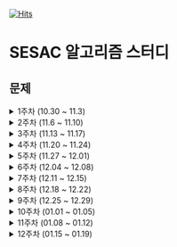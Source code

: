 [![Hits](https://hits.seeyoufarm.com/api/count/incr/badge.svg?url=https%3A%2F%2Fgithub.com%2Flake041%2Fsesac-algorithm&count_bg=%2379C83D&title_bg=%23555555&icon=&icon_color=%23E7E7E7&title=hits&edge_flat=false)](https://hits.seeyoufarm.com)

# SESAC 알고리즘 스터디

## 문제

<details>
<summary>1주차 (10.30 ~ 11.3)</summary>

|     | 제목                                                                                | 알고리즘 고득점 Kit | 난이도 | 완료한 사람 | 정답률 |
| --- | ----------------------------------------------------------------------------------- | ------------------- | ------ | ----------- | ------ |
| 월  | [전화번호 목록](https://school.programmers.co.kr/learn/courses/30/lessons/42577)    | 해시                | Lv. 2  | 53,969명    | 60%    |
| 월  | [의상](https://school.programmers.co.kr/learn/courses/30/lessons/42578)             | 해시                | Lv. 2  | 49,707명    | 63%    |
| 화  | [베스트앨범](https://school.programmers.co.kr/learn/courses/30/lessons/42579)       | 해시                | Lv. 3  | 30,947명    | 52%    |
| 화  | [타겟 넘버](https://school.programmers.co.kr/learn/courses/30/lessons/43165)        | BFS/DFS             | Lv. 2  | 47,923명    | 60%    |
| 수  | [네트워크](https://school.programmers.co.kr/learn/courses/30/lessons/43162)         | BFS/DFS             | Lv. 3  | 33,211명    | 60%    |
| 수  | [게임 맵 최단거리](https://school.programmers.co.kr/learn/courses/30/lessons/1844)  | BFS/DFS             | Lv. 2  | 20,299명    | 58%    |
| 목  | [단어 변환](https://school.programmers.co.kr/learn/courses/30/lessons/43163)        | BFS/DFS             | Lv. 3  | 25,100명    | 58%    |
| 목  | [아이템 줍기](https://school.programmers.co.kr/learn/courses/30/lessons/87694)      | BFS/DFS             | Lv. 3  | 3,526명     | 24%    |
| 금  | [여행경로](https://school.programmers.co.kr/learn/courses/30/lessons/43164)         | BFS/DFS             | Lv. 3  | 17,963명    | 45%    |
| 금  | [퍼즐 조각 채우기](https://school.programmers.co.kr/learn/courses/30/lessons/84021) | BFS/DFS             | Lv. 3  | 2,491명     | 14%    |

</details>

<details>
<summary>2주차 (11.6 ~ 11.10)</summary>

|     | 제목                                                                                  | 알고리즘 고득점 Kit | 난이도 | 완료한 사람 | 정답률 |
| --- | ------------------------------------------------------------------------------------- | ------------------- | ------ | ----------- | ------ |
| 월  | [올바른 괄호](https://school.programmers.co.kr/learn/courses/30/lessons/12909)        | 스택/큐             | Lv. 2  | 38,988명    | 77%    |
| 월  | [기능개발](https://school.programmers.co.kr/learn/courses/30/lessons/42586)           | 스택/큐             | Lv. 2  | 55,018명    | 63%    |
| 화  | [프로세스](https://school.programmers.co.kr/learn/courses/30/lessons/42587)           | 스택/큐             | Lv. 2  | 44,383명    | 62%    |
| 화  | [다리를 지나는 트럭](https://school.programmers.co.kr/learn/courses/30/lessons/42583) | 스택/큐             | Lv. 2  | 34,663명    | 52%    |
| 수  | [주식가격](https://school.programmers.co.kr/learn/courses/30/lessons/42584)           | 스택/큐             | Lv. 2  | 37,374명    | 57%    |
| 수  | [더 맵게](https://school.programmers.co.kr/learn/courses/30/lessons/42626)            | 힙                  | Lv. 2  | 35,963명    | 58%    |
| 목  | [디스크 컨트롤러](https://school.programmers.co.kr/learn/courses/30/lessons/42627)    | 힙                  | Lv. 3  | 16,555명    | 44%    |
| 목  | [이중우선순위큐](https://school.programmers.co.kr/learn/courses/30/lessons/42628)     | 힙                  | Lv. 3  | 20,651명    | 60%    |
| 금  | [가장 큰 수](https://school.programmers.co.kr/learn/courses/30/lessons/42746)         | 정렬                | Lv. 2  | 42,636명    | 52%    |
| 금  | [H-Index](https://school.programmers.co.kr/learn/courses/30/lessons/42747)            | 정렬                | Lv. 2  | 40,198명    | 64%    |

</details>

<details>
<summary>3주차 (11.13 ~ 11.17)</summary>

|     | 제목                                                                                    | 알고리즘 고득점 Kit | 난이도 | 완료한 사람 | 정답률 |
| --- | --------------------------------------------------------------------------------------- | ------------------- | ------ | ----------- | ------ |
| 월  | [소수 찾기](https://school.programmers.co.kr/learn/courses/30/lessons/42839)            | 완전탐색            | Lv. 2  | 33,079명    | 52%    |
| 월  | [카펫](https://school.programmers.co.kr/learn/courses/30/lessons/42842)                 | 완전탐색            | Lv. 2  | 40,425명    | 71%    |
| 화  | [피로도](https://school.programmers.co.kr/learn/courses/30/lessons/87946)               | 완전탐색            | Lv. 2  | 15,507명    | 61%    |
| 화  | [전력망을 둘로 나누기](https://school.programmers.co.kr/learn/courses/30/lessons/86971) | 완전탐색            | Lv. 2  | 9,830명     | 48%    |
| 수  | [모음사전](https://school.programmers.co.kr/learn/courses/30/lessons/84512)             | 완전탐색            | Lv. 2  | 13,906명    | 58%    |
| 수  | [조이스틱](https://school.programmers.co.kr/learn/courses/30/lessons/42860)             | 탐욕법              | Lv. 2  | 15,656명    | 35%    |
| 목  | [큰 수 만들기](https://school.programmers.co.kr/learn/courses/30/lessons/42883)         | 탐욕법              | Lv. 2  | 23,431명    | 51%    |
| 목  | [구명보트](https://school.programmers.co.kr/learn/courses/30/lessons/42885)             | 탐욕법              | Lv. 2  | 28,385명    | 69%    |
| 금  | [섬 연결하기](https://school.programmers.co.kr/learn/courses/30/lessons/42861)          | 탐욕법              | Lv. 3  | 11,753명    | 46%    |
| 금  | [단속카메라](https://school.programmers.co.kr/learn/courses/30/lessons/42884)           | 탐욕법              | Lv. 3  | 12,094명    | 54%    |

</details>

<details>
<summary>4주차 (11.20 ~ 11.24)</summary>

|     | 제목                                                                            | 알고리즘 고득점 Kit | 난이도 | 완료한 사람 | 정답률 |
| --- | ------------------------------------------------------------------------------- | ------------------- | ------ | ----------- | ------ |
| 월  | [N으로 표현](https://school.programmers.co.kr/learn/courses/30/lessons/42895)   | DP                  | Lv. 3  | 13,669명    | 26%    |
| 월  | [정수 삼각형](https://school.programmers.co.kr/learn/courses/30/lessons/43105)  | DP                  | Lv. 3  | 21,801명    | 60%    |
| 화  | [등굣길](https://school.programmers.co.kr/learn/courses/30/lessons/42898)       | DP                  | Lv. 3  | 14,620명    | 56%    |
| 화  | [사칙연산](https://school.programmers.co.kr/learn/courses/30/lessons/1843)      | DP                  | Lv. 4  | 1,505명     | 13%    |
| 수  | [도둑질](https://school.programmers.co.kr/learn/courses/30/lessons/42897)       | DP                  | Lv. 4  | 6,397명     | 36%    |
| 수  | [입국심사](https://school.programmers.co.kr/learn/courses/30/lessons/43238)     | 이분탐색            | Lv. 3  | 17,016명    | 43%    |
| 목  | [징검다리](https://school.programmers.co.kr/learn/courses/30/lessons/43236)     | 이분탐색            | Lv. 3  | 5,458명     | 26%    |
| 목  | [가장 먼 노드](https://school.programmers.co.kr/learn/courses/30/lessons/49189) | 그래프              | Lv. 3  | 17,461명    | 46%    |
| 금  | [순위](https://school.programmers.co.kr/learn/courses/30/lessons/49191)         | 그래프              | Lv. 3  | 9,698명     | 39%    |
| 금  | [방의 개수](https://school.programmers.co.kr/learn/courses/30/lessons/49190)    | 그래프              | Lv. 5  | 17,72명     | 5%     |

</details>

<details>
<summary>5주차 (11.27 ~ 12.01)</summary>

|     | 제목                                                                                         |                              | 난이도 | 완료한 사람 | 정답률 |
| --- | -------------------------------------------------------------------------------------------- | ---------------------------- | ------ | ----------- | ------ |
| 월  | [[1차] 셔틀버스](https://school.programmers.co.kr/learn/courses/30/lessons/17678)            | 2018 KAKAO BLIND RECRUITMENT | Lv. 3  | 6,106명     | 42%    |
| 월  | [[1차] 뉴스 클러스터링](https://school.programmers.co.kr/learn/courses/30/lessons/17677)     | 2018 KAKAO BLIND RECRUITMENT | Lv. 2  | 17,329명    | 61%    |
| 월  | [[1차] 추석 트래픽](https://school.programmers.co.kr/learn/courses/30/lessons/17676)         | 2018 KAKAO BLIND RECRUITMENT | Lv. 3  | 7,455명     | 21%    |
| 화  | [[1차] 프렌즈4블록](https://school.programmers.co.kr/learn/courses/30/lessons/17679)         | 2018 KAKAO BLIND RECRUITMENT | Lv. 2  | 10,926명    | 55%    |
| 화  | [[1차] 캐시](https://school.programmers.co.kr/learn/courses/30/lessons/17680)                | 2018 KAKAO BLIND RECRUITMENT | Lv. 2  | 17,340명    | 63%    |
| 화  | [[3차] 방금그곡](https://school.programmers.co.kr/learn/courses/30/lessons/17683)            | 2018 KAKAO BLIND RECRUITMENT | Lv. 2  | 8,644명     | 48%    |
| 수  | [[3차] 압축](https://school.programmers.co.kr/learn/courses/30/lessons/17684)                | 2018 KAKAO BLIND RECRUITMENT | Lv. 2  | 11,085명    | 59%    |
| 수  | [[3차] 파일명 정렬](https://school.programmers.co.kr/learn/courses/30/lessons/17686)         | 2018 KAKAO BLIND RECRUITMENT | Lv. 2  | 10,760명    | 56%    |
| 수  | [[3차] n진수 게임](https://school.programmers.co.kr/learn/courses/30/lessons/17687)          | 2018 KAKAO BLIND RECRUITMENT | Lv. 2  | 11,285명    | 59%    |
| 목  | [멀리 뛰기](https://school.programmers.co.kr/learn/courses/30/lessons/12914)                 |                              | Lv. 2  | 16,938명    | 68%    |
| 목  | [땅따먹기](https://school.programmers.co.kr/learn/courses/30/lessons/12913)                  |                              | Lv. 2  | 12,884명    | 57%    |
| 목  | [다음 큰 숫자](https://school.programmers.co.kr/learn/courses/30/lessons/12911)              |                              | Lv. 2  | 24,388명    | 73%    |
| 금  | [연속 펄스 부분 수열의 합](https://school.programmers.co.kr/learn/courses/30/lessons/161988) |                              | Lv. 3  | 2,390명     | 41%    |
| 금  | [연속 부분 수열 합의 개수](https://school.programmers.co.kr/learn/courses/30/lessons/131701) |                              | Lv. 2  | 7,769명     | 66%    |
| 금  | [연속된 부분 수열의 합](https://school.programmers.co.kr/learn/courses/30/lessons/178870)    |                              | Lv. 2  | 6,355명     | 50%    |

</details>

<details>
<summary>6주차 (12.04 ~ 12.08)</summary>

|     | 제목                                                                                  |                                | 난이도 | 완료한 사람 | 정답률 |
| --- | ------------------------------------------------------------------------------------- | ------------------------------ | ------ | ----------- | ------ |
| 월  | [불량 사용자](https://school.programmers.co.kr/learn/courses/30/lessons/64064)        | 2019 카카오 개발자 겨울 인턴십 | Lv. 3  | 8,273명     | 49%    |
| 화  | [이진 변환 반복하기](https://school.programmers.co.kr/learn/courses/30/lessons/70129) | 월간 코드 챌린지 시즌1         | Lv. 2  | 22,076명    | 76%    |
| 수  | [n^2 배열 자르기](https://school.programmers.co.kr/learn/courses/30/lessons/87390)    | 월간 코드 챌린지 시즌3         | Lv. 2  | 10,256명    | 64%    |
| 목  | [튜플](https://school.programmers.co.kr/learn/courses/30/lessons/64065)               | 2019 카카오 개발자 겨울 인턴십 | Lv. 2  | 19,927명    | 63%    |
| 금  | [2 x n 타일링](https://school.programmers.co.kr/learn/courses/30/lessons/12900)       |                                | Lv. 2  | 12,140명    | 54%    |

</details>

<details>
<summary>7주차 (12.11 ~ 12.15)</summary>

|     | 제목                                                                               |                                | 난이도 | 완료한 사람 | 정답률 |
| --- | ---------------------------------------------------------------------------------- | ------------------------------ | ------ | ----------- | ------ |
| 월  | [호텔 대실](https://school.programmers.co.kr/learn/courses/30/lessons/155651)      |                                | Lv. 2  | 5,228명     | 47%    |
| 화  | [징검다리 건너기](https://school.programmers.co.kr/learn/courses/30/lessons/64062) | 2019 카카오 개발자 겨울 인턴십 | Lv. 3  | 6,647명     | 47%    |
| 수  | [3 x n 타일링](https://school.programmers.co.kr/learn/courses/30/lessons/12902)    |                                | Lv. 2  | 3,419명     | 31%    |
| 목  | [예상 대진표](https://school.programmers.co.kr/learn/courses/30/lessons/12985)     | 2017 팁스타운                  | Lv. 2  | 17,576명    | 68%    |
| 금  | [후보키](https://school.programmers.co.kr/learn/courses/30/lessons/42890)          | 2019 KAKAO BLIND RECRUITMENT   | Lv. 2  | 9,049명     | 40%    |

</details>

<details>
<summary>8주차 (12.18 ~ 12.22)</summary>

|     | 제목                                                                                       |                                             | 난이도 | 완료한 사람 | 정답률 |
| --- | ------------------------------------------------------------------------------------------ | ------------------------------------------- | ------ | ----------- | ------ |
| 월  | [최댓값과 최솟값](https://school.programmers.co.kr/learn/courses/30/lessons/12939)         |                                             | Lv. 2  | 37,677명    | 79%    |
| 월  | [숫자 카드 나누기](https://school.programmers.co.kr/learn/courses/30/lessons/135807)       |                                             | Lv. 2  | 3,630명     | 46%    |
| 월  | [부대복귀](https://school.programmers.co.kr/learn/courses/30/lessons/132266)               |                                             | Lv. 3  | 2,016명     | 39%    |
| 화  | [JadenCase 문자열 만들기](https://school.programmers.co.kr/learn/courses/30/lessons/12951) |                                             | Lv. 2  | 29,131명    | 77%    |
| 화  | [숫자 변환하기](https://school.programmers.co.kr/learn/courses/30/lessons/154538)          |                                             | Lv. 2  | 5,522명     | 55%    |
| 화  | [요격 시스템](https://school.programmers.co.kr/learn/courses/30/lessons/181188)            |                                             | Lv. 2  | 6,559명     | 34%    |
| 수  | [짝지어 제거하기](https://school.programmers.co.kr/learn/courses/30/lessons/12973)         | 2017 팁스타운                               | Lv. 2  | 24,706명    | 72%    |
| 수  | [귤 고르기](https://school.programmers.co.kr/learn/courses/30/lessons/138476)              |                                             | Lv. 2  | 11,469명    | 67%    |
| 수  | [혼자서 하는 틱택토](https://school.programmers.co.kr/learn/courses/30/lessons/160585)     |                                             | Lv. 2  | 2,952명     | 35%    |
| 목  | [숫자의 표현](https://school.programmers.co.kr/learn/courses/30/lessons/12924)             |                                             | Lv. 2  | 24,146명    | 75%    |
| 목  | [행렬 테두리 회전하기](https://school.programmers.co.kr/learn/courses/30/lessons/77485)    | 2021 Dev-Matching: 웹 백엔드 개발자(상반기) | Lv. 2  | 11,342명    | 47%    |
| 목  | [인사고과](https://school.programmers.co.kr/learn/courses/30/lessons/152995)               |                                             | Lv. 3  | 2,316명     | 36%    |
| 금  | [피보나치 수](https://school.programmers.co.kr/learn/courses/30/lessons/12945)             |                                             | Lv. 2  | 31,336명    | 73%    |
| 금  | [다단계 칫솔 판매](https://school.programmers.co.kr/learn/courses/30/lessons/77486)        | 2021 Dev-Matching: 웹 백엔드 개발자(상반기) | Lv. 3  | 5,798명     | 40%    |
| 금  | [혼자 놀기의 달인](https://school.programmers.co.kr/learn/courses/30/lessons/131130)       |                                             | Lv. 2  | 3,272명     | 39%    |

</details>

<details>
<summary>9주차 (12.25 ~ 12.29)</summary>

|     | 제목                                                                                     |                                      | 난이도 | 완료한 사람 | 정답률 |
| --- | ---------------------------------------------------------------------------------------- | ------------------------------------ | ------ | ----------- | ------ |
| 월  | [쿼드압축 후 개수 세기](https://school.programmers.co.kr/learn/courses/30/lessons/68936) | 월간 코드 챌린지 시즌1               | Lv. 2  | 7,613명     | 52%    |
| 월  | [삼각 달팽이](https://school.programmers.co.kr/learn/courses/30/lessons/68645)           | 월간 코드 챌린지 시즌1               | Lv. 2  | 11,194명    | 51%    |
| 화  | [미로 탈출](https://school.programmers.co.kr/learn/courses/30/lessons/159993)            |                                      | Lv. 2  | 4,351명     | 44%    |
| 화  | [광물 캐기](https://school.programmers.co.kr/learn/courses/30/lessons/172927)            |                                      | Lv. 2  | 4,036명     | 41%    |
| 수  | [토마토](https://www.acmicpc.net/problem/7576)                                           | [Class 3](https://solved.ac/class/3) | 골드 5 | 43,132명    | 36%    |
| 수  | [토마토](https://www.acmicpc.net/problem/7569)                                           | [Class 3](https://solved.ac/class/3) | 골드 5 | 25,603명    | 42%    |
| 목  | [DSLR](https://www.acmicpc.net/problem/9019)                                             | [Class 3](https://solved.ac/class/3) | 골드 4 | 11,896명    | 20%    |
| 목  | [연구소](https://www.acmicpc.net/problem/14502)                                          | [Class 4](https://solved.ac/class/4) | 골드 4 | 29,656명    | 55%    |
| 금  | [치즈](https://www.acmicpc.net/problem/2638)                                             | [Class 4](https://solved.ac/class/4) | 골드 3 | 8,913명     | 46%    |
| 금  | [벽 부수고 이동하기](https://www.acmicpc.net/problem/2206)                               | [Class 4](https://solved.ac/class/4) | 골드 3 | 21,335명    | 23%    |

</details>

<details>
<summary>10주차 (01.01 ~ 01.05)</summary>

|     | 제목                                                                                     |                             | 난이도 | 완료한 사람 | 정답률 |
| --- | ---------------------------------------------------------------------------------------- | --------------------------- | ------ | ----------- | ------ |
| 월  | [영어 끝말잇기](https://school.programmers.co.kr/learn/courses/30/lessons/12981)         | Summer/Winter Coding(~2018) | Lv. 2  | 22,124명    | 69%    |
| 월  | [점프와 순간 이동](https://school.programmers.co.kr/learn/courses/30/lessons/12980)      | Summer/Winter Coding(~2018) | Lv. 2  | 16,463명    | 69%    |
| 화  | [무인도 여행](https://school.programmers.co.kr/learn/courses/30/lessons/154540)          |                             | Lv. 2  | 5,594명     | 48%    |
| 화  | [리코쳇 로봇](https://school.programmers.co.kr/learn/courses/30/lessons/169199)          |                             | Lv. 2  | 3,336명     | 43%    |
| 수  | [최솟값 만들기](https://school.programmers.co.kr/learn/courses/30/lessons/12941)         |                             | Lv. 2  | 29,964명    | 77%    |
| 수  | [교점에 별 만들기](https://school.programmers.co.kr/learn/courses/30/lessons/87377)      | 위클리 챌린지               | Lv. 2  | 3,914명     | 31%    |
| 목  | [하노이의 탑](https://school.programmers.co.kr/learn/courses/30/lessons/12946)           |                             | Lv. 2  | 7,088명     | 43%    |
| 목  | [줄 서는 방법](https://school.programmers.co.kr/learn/courses/30/lessons/12936)          |                             | Lv. 2  | 5,978명     | 46%    |
| 금  | [가장 큰 정사각형 찾기](https://school.programmers.co.kr/learn/courses/30/lessons/12905) |                             | Lv. 2  | 9,137명     | 44%    |
| 금  | [가장 긴 팰린드롬](https://school.programmers.co.kr/learn/courses/30/lessons/12904)      |                             | Lv. 3  | 7,042명     | 42%    |

</details>

<details>
<summary>11주차 (01.08 ~ 01.12)</summary>

|     | 제목                                                                                                         |        | 난이도 | 완료한 사람 | 정답률 |
| --- | ------------------------------------------------------------------------------------------------------------ | ------ | ------ | ----------- | ------ |
| 월  | [여행경로](https://school.programmers.co.kr/learn/courses/30/lessons/43164)                                  | BFS    | Lv. 3  | 17,963명    | 45%    |
| 월  | [숨바꼭질 2](https://www.acmicpc.net/problem/12851)                                                          | BFS    | 골드 4 | 9,752명     | 25%    |
| 월  | [아기상어](https://www.acmicpc.net/problem/16236)                                                            | BFS    | 골드 3 | 18,357명    | 43%    |
| 월  | [년, 월, 성별 별 상품 구매 회원 수 구하기](https://school.programmers.co.kr/learn/courses/30/lessons/131532) | SQL    | Lv. 4  | 8,345명     | 74%    |
| 화  | [전력망을 둘로 나누기](https://school.programmers.co.kr/learn/courses/30/lessons/86971)                      | DFS    | Lv. 2  | 9,830명     | 48%    |
| 화  | [ABCDE](https://www.acmicpc.net/problem/13023)                                                               | DFS    | 골드 5 | 9,555명     | 28%    |
| 화  | [알파벳](https://www.acmicpc.net/problem/1987)                                                               | DFS    | 골드 4 | 20,374명    | 28%    |
| 화  | [보호소에서 중성화한 동물](https://school.programmers.co.kr/learn/courses/30/lessons/59045)                  | SQL    | Lv. 4  | 37,183명    | 85%    |
| 수  | [등굣길](https://school.programmers.co.kr/learn/courses/30/lessons/42898)                                    | DP     | Lv. 3  | 14,620명    | 56%    |
| 수  | [파이프 옮기기 1](https://www.acmicpc.net/problem/17070)                                                     | DP     | 골드 5 | 12,072명    | 46%    |
| 수  | [가장 긴 바이토닉 부분 수열](https://www.acmicpc.net/problem/11054)                                          | DP     | 골드 4 | 20,481명    | 51%    |
| 수  | [그룹별 조건에 맞는 식당 목록 출력하기](https://school.programmers.co.kr/learn/courses/30/lessons/131124)    | SQL    | Lv. 4  | 8,811명     | 64%    |
| 목  | [큰 수 만들기](https://school.programmers.co.kr/learn/courses/30/lessons/42883)                              | 그리디 | Lv. 2  | 23,431명    | 51%    |
| 목  | [A와 B](https://www.acmicpc.net/problem/12904)                                                               | 그리디 | 골드 5 | 5,931명     | 46%    |
| 목  | [카드 정렬하기](https://www.acmicpc.net/problem/1715)                                                        | 그리디 | 골드 4 | 16,267명    | 34%    |
| 목  | [상품을 구매한 회원 비율 구하기](https://school.programmers.co.kr/learn/courses/30/lessons/131534)           | SQL    | Lv. 5  | 6,016명     | 41%    |
| 금  | [불량 사용자](https://school.programmers.co.kr/learn/courses/30/lessons/64064)                               | 구현   | Lv. 3  | 8,273명     | 49%    |
| 금  | [치킨 배달](https://www.acmicpc.net/problem/15686)                                                           | 구현   | 골드 5 | 24,080명    | 46%    |
| 금  | [미세먼지 안녕!](https://www.acmicpc.net/problem/17144)                                                      | 구현   | 골드 4 | 13,676명    | 54%    |
| 금  | [취소되지 않은 진료 예약 조회하기](https://school.programmers.co.kr/learn/courses/30/lessons/132204)         | SQL    | Lv. 5  | 6,174명     | 74%    |

</details>

<details>
<summary>12주차 (01.15 ~ 01.19)</summary>

|     | 제목                                                                                                                     |          | 난이도 | 완료한 사람 | 정답률 |
| --- | ------------------------------------------------------------------------------------------------------------------------ | -------- | ------ | ----------- | ------ |
| 월  | [추가해주세요](https://school.programmers.co.kr/learn/courses/30/lessons/)                                               |          |        |             |        |
| 월  | [이모티콘](https://www.acmicpc.net/problem/14226)                                                                        | BFS      | 골드 4 | 6,492명     | 34%    |
| 월  | [마법사 상어와 파이어스톰](https://www.acmicpc.net/problem/20058)                                                        | BFS      | 골드 3 | 3,633명     | 40%    |
| 월  | [입양 시각 구하기(2)](https://school.programmers.co.kr/learn/courses/30/lessons/59413)                                   | SQL      | Lv. 4  | 29,083명    | 59%    |
| 화  | [추가해주세요](https://school.programmers.co.kr/learn/courses/30/lessons/)                                               |          |        |             |        |
| 화  | [트리의 지름](https://www.acmicpc.net/problem/1967)                                                                      | DFS      | 골드 4 | 13,287명    | 41%    |
| 화  | [텀 프로젝트](https://www.acmicpc.net/problem/9466)                                                                      | DFS      | 골드 3 | 10,567명    | 24%    |
| 화  | [특정 기간동안 대여 가능한 자동차들의 대여비용 구하기](https://school.programmers.co.kr/learn/courses/30/lessons/157339) | SQL      | Lv. 4  | 4,633명     | 43%    |
| 수  | [추가해주세요](https://school.programmers.co.kr/learn/courses/30/lessons/)                                               |          |        |             |        |
| 수  | [뮤탈리스크](https://www.acmicpc.net/problem/12869)                                                                      | DP       | 골드 4 | 2,809명     | 47%    |
| 수  | [팰린드롬?](https://www.acmicpc.net/problem/10942)                                                                       | DP       | 골드 4 | 10,830명    | 29%    |
| 수  | [5월 식품들의 총매출 조회하기](https://school.programmers.co.kr/learn/courses/30/lessons/131117)                         | SQL      | Lv. 4  | 9,283명     | 81%    |
| 목  | [추가해주세요](https://school.programmers.co.kr/learn/courses/30/lessons/)                                               |          |        |             |        |
| 목  | [단어 수학](https://www.acmicpc.net/problem/1339)                                                                        | 그리디   | 골드 4 | 11,508명    | 45%    |
| 목  | [순회강연](https://www.acmicpc.net/problem/2109)                                                                         | 그리디   | 골드 3 | 3,692명     | 37%    |
| 목  | [자동차 대여 기록 별 대여 금액 구하기](https://school.programmers.co.kr/learn/courses/30/lessons/151141)                 | SQL      | Lv. 4  | 3,348명     | 43%    |
| 금  | [징검다리](https://school.programmers.co.kr/learn/courses/30/lessons/43236)                                              | 이분탐색 | Lv. 3  | 5,458명     | 26%    |
| 금  | [공유기 설치](https://www.acmicpc.net/problem/2110)                                                                      | 이분탐색 | 골드 4 | 16,762명    | 36%    |
| 금  | [두 용액](https://www.acmicpc.net/problem/2470)                                                                          | 이분탐색 | 골드 5 | 12,311명    | 30%    |
| 금  | [주문량이 많은 아이스크림들 조회하기](https://school.programmers.co.kr/learn/courses/30/lessons/133027)                  | SQL      | Lv. 4  | 9,625명     | 69%    |

</details>
